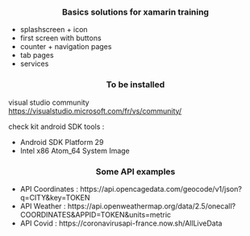 <center><h3>Basics solutions for xamarin training</h3></center>
<ul>
  <li>splashscreen + icon</li>
  <li>first screen with buttons</li>
  <li>counter + navigation pages</li>
  <li>tab pages</li>
  <li>services</li>
</ul>

<center><h3>To be installed</h3></center>

visual studio community
https://visualstudio.microsoft.com/fr/vs/community/

check kit android SDK tools :
<ul>
  <li>Android SDK Platform 29</li>
  <li>Intel x86 Atom_64 System Image</li>
</ul>

<center><h3>Some API examples</h3></center>

<ul>
  <li>API Coordinates : https://api.opencagedata.com/geocode/v1/json?q=CITY&key=TOKEN</li>
  <li>API Weather : https://api.openweathermap.org/data/2.5/onecall?COORDINATES&APPID=TOKEN&units=metric</li>
  <li>API Covid : https://coronavirusapi-france.now.sh/AllLiveData</li>
</ul>
